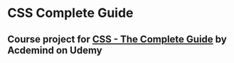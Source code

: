 # CSS Complete Guide
## Course project for [CSS - The Complete Guide](https://www.udemy.com/css-the-complete-guide-incl-flexbox-grid-sass/learn/v4/content) by Acdemind on Udemy
